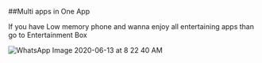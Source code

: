 ##Multi apps in One App


If you have Low memory phone and wanna enjoy all entertaining apps than go to Entertainment Box

![WhatsApp Image 2020-06-13 at 8 22 40 AM](https://user-images.githubusercontent.com/47109963/84558447-8e9f1280-ad50-11ea-9652-758570375b68.jpeg)
